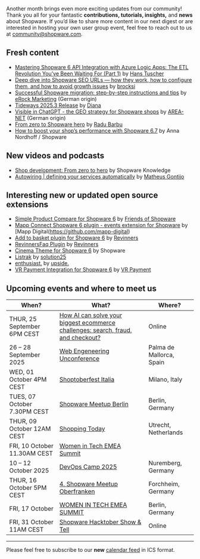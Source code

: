 Another month brings even more exciting updates from our community! Thank you all for your fantastic __contributions, tutorials, insights,__ and __news__ about Shopware. If you’d like to share more content in our next digest or are interested in hosting your own user group event, feel free to reach out to us at community@shopware.com.

## Fresh content

* [Mastering Shopware 6 API Integration with Azure Logic Apps: The ETL Revolution You’ve Been Waiting For (Part 1)](https://blog.everybodyneedsahans.de/mastering-shopware-6-api-integration-with-azure-logic-apps-the-etl-revolution-youve-been-waiting-3735d89c72c9) by [Hans Tuscher](https://blog.everybodyneedsahans.de/)
* [Deep dive into Shopware SEO URLs — how they work, how to configure them, and how to avoid growth issues](https://brocksi.net/blog/seo-urls-deep-dive-shopware-6/) by [brocksi](https://brocksi.net/)
* [Successful Shopware migration: step-by-step instructions and tips](https://erock--marketing-de.translate.goog/blog/shopware-umzug?_x_tr_sl=de&_x_tr_tl=en&_x_tr_hl=en&_x_tr_pto=wapp) by [eRock Marketing](https://erock-marketing.de/) (German origin)
* [Tideways 2025.3 Release](https://tideways.com/profiler/blog/tideways-2025-3-release) by [Diana](https://tideways.com/)
* [Visible in ChatGPT - the GEO strategy for Shopware shops](https://www-area--net-de.translate.goog/agentur-news/sichtbar-in-chatgtp-geo-shopware/?_x_tr_sl=de&_x_tr_tl=en&_x_tr_hl=en&_x_tr_pto=wapp) by [AREA-NET](https://www.area-net.de/) (German origin)
* [From zero to Shopware hero](https://www.shopware.com/en/news/from-zero-to-shopware-hero/) by [Radu Barbu](https://www.linkedin.com/in/radu-barbu/)
* [How to boost your shop’s performance with Shopware 6.7](https://www.shopware.com/en/news/shop-performance-improvement-with-shopware-6-7/) by Anna Nordhoff / Shopware

## New videos and podcasts

* [Shop development: From zero to hero](https://www.youtube.com/watch?v=CmHrLdfB6aY) by Shopware Knowledge
* [Autowiring | defining your services automatically](https://www.youtube.com/watch?v=T5q6sfEBd7E) by [Matheus Gontijo](https://www.youtube.com/@MatheusGontijo-ShopwareDev)

## Interesting new or updated open source extensions

* [Simple Product Compare for Shopware 6](https://github.com/FriendsOfShopware/FroshProductCompare) by [Friends of Shopware](https://github.com/FriendsOfShopware)
* [Mapp Connect Shopware 6 plugin - events extension for Shopware](https://github.com/mapp-digital/shopware-plugin) by [Mapp Digital(https://github.com/mapp-digital)
* [Add to basket plugin for Shopware 6](https://github.com/revinners/ShopwareAddToBasketPlugin) by [Revinners](https://github.com/revinners)
* [RevinnersFaq Plugin](https://github.com/revinners/ShopwareFaq) by  [Revinners](https://github.com/revinners)
* [Cinema Theme for Shopware 6](https://github.com/shopware/SwagCinemaTheme) by Shopware
* [Listrak](https://github.com/solution25com/listrak-shopware-6-solution25) by [solution25](https://github.com/solution25com)
* [enthusiast.](https://github.com/upsidelab/enthusiast) by [upside.](https://github.com/upsidelab)
* [VR Payment Integration for Shopware 6](https://github.com/vr-payment/shopware-6) by [VR Payment](https://github.com/vr-payment)


## Upcoming events and where to meet us

| When? | What? | Where? |
| --------------------- | ---------------- | -------------- |
| THUR, 25 September 6PM CEST| [How AI can solve your biggest ecommerce challenges: search, fraud, and checkout?](https://www.shopware.com/en/knowledge/webinars/ai-superstars-summit-how-ai-can-solve-your-biggest-ecommerce-challenges/) | Online |
| 26 – 28 September 2025 | [Web Engeneering Unconference](https://weuc.eu/) | Palma de Mallorca, Spain |
| WED, 01 October 4PM CEST | [Shoptoberfest Italia](https://www.shopware.com/en/events/shoptoberfest-italia/) | Milano, Italy |
| TUES, 07 October 7.30PM CEST | [Shopware Meetup Berlin](https://winkelwagen.de/shopware-meetup-berlin/) | Berlin, Germany |
| THUR, 09 October 12AM CEST | [Shopping Today](https://shoppingtoday.nl/) | Utrecht, Netherlands |
| FRI, 10 October 11.30AM CEST | [Women in Tech EMEA Summit](https://www.femtechconf.com/prague) |
| 10 – 12 October 2025 | [DevOps Camp 2025](https://devops-camp.de/) | Nuremberg, Germany |
| THUR, 16 October 5PM CEST | [4. Shopware Meetup Oberfranken](https://www.eventbrite.de/e/4-shopware-meetup-oberfranken-tickets-1658507854639) | Forchheim, Germany | 
| FRI, 17 October | [WOMEN IN TECH EMEA SUMMIT](https://www.femtechconf.com/) | Berlin, Germany |
| FRI, 31 October 11AM CEST| [Shopware Hacktober Show & Tell](https://www.shopware.com/en/shopware-hacktober/) | Online |

---

Please feel free to subscribe to our **new** [calendar feed](https://hub.shopware.com/events.ics) in ICS format.